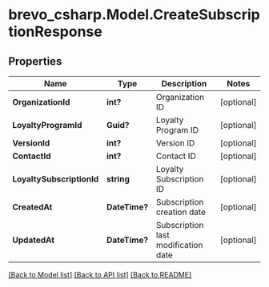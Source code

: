 # brevo_csharp.Model.CreateSubscriptionResponse
## Properties

Name | Type | Description | Notes
------------ | ------------- | ------------- | -------------
**OrganizationId** | **int?** | Organization ID | [optional] 
**LoyaltyProgramId** | **Guid?** | Loyalty Program ID | [optional] 
**VersionId** | **int?** | Version ID | [optional] 
**ContactId** | **int?** | Contact ID | [optional] 
**LoyaltySubscriptionId** | **string** | Loyalty Subscription ID | [optional] 
**CreatedAt** | **DateTime?** | Subscription creation date | [optional] 
**UpdatedAt** | **DateTime?** | Subscription last modification date | [optional] 

[[Back to Model list]](../README.md#documentation-for-models) [[Back to API list]](../README.md#documentation-for-api-endpoints) [[Back to README]](../README.md)

